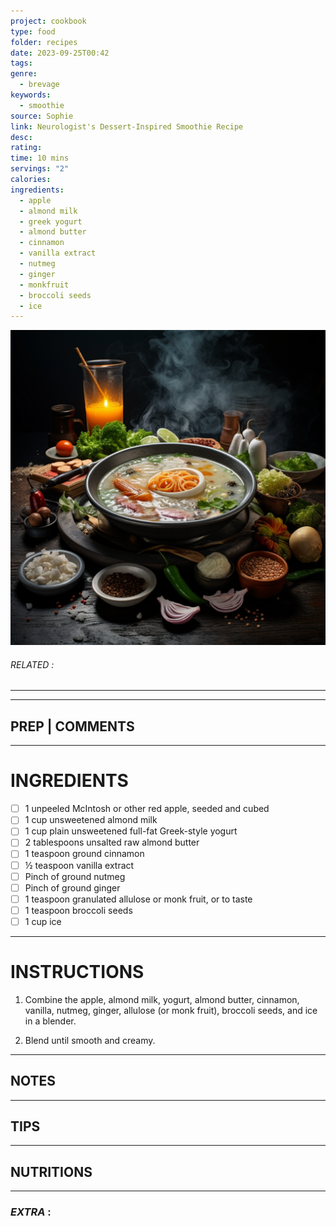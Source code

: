```yaml
---
project: cookbook
type: food
folder: recipes
date: 2023-09-25T00:42
tags: 
genre:
  - brevage
keywords:
  - smoothie
source: Sophie
link: Neurologist's Dessert-Inspired Smoothie Recipe
desc: 
rating: 
time: 10 mins
servings: "2"
calories: 
ingredients:
  - apple
  - almond milk
  - greek yogurt
  - almond butter
  - cinnamon
  - vanilla extract
  - nutmeg
  - ginger
  - monkfruit
  - broccoli seeds
  - ice
---
```


![IMAGE](_default.png)

###### *RELATED* : 
---


---
## PREP | COMMENTS



---
# INGREDIENTS

- [ ] 1 unpeeled McIntosh or other red apple, seeded and cubed
- [ ] 1 cup unsweetened almond milk
- [ ] 1 cup plain unsweetened full-fat Greek-style yogurt
- [ ] 2 tablespoons unsalted raw almond butter
- [ ] 1 teaspoon ground cinnamon
- [ ] ½ teaspoon vanilla extract
- [ ] Pinch of ground nutmeg
- [ ] Pinch of ground ginger
- [ ] 1 teaspoon granulated allulose or monk fruit, or to taste
- [ ] 1 teaspoon broccoli seeds
- [ ] 1 cup ice

---
# INSTRUCTIONS

1. Combine the apple, almond milk, yogurt, almond butter, cinnamon, vanilla, nutmeg, ginger, allulose (or monk fruit), broccoli seeds, and ice in a blender.
    
2. Blend until smooth and creamy.

---
## NOTES



---
## TIPS



---
## NUTRITIONS



---
### *EXTRA* :



